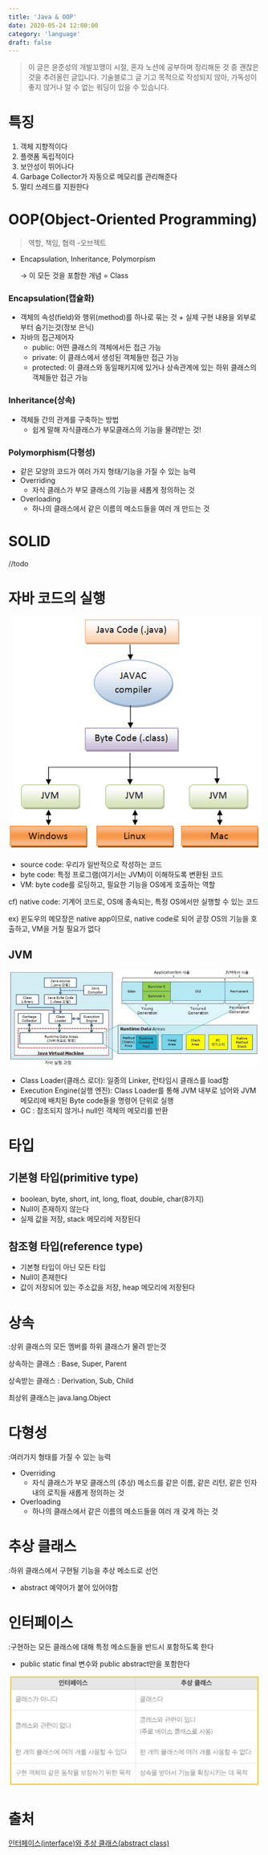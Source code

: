 ```yaml
---
title: 'Java & OOP'
date: 2020-05-24 12:00:00
category: 'language'
draft: false
---
```


> 이 글은 윤준성의 개발꼬맹이 시절, 혼자 노션에 공부하며 정리해둔 것 중 괜찮은 것을 추려올린 글입니다. 
> 기술블로그 글 기고 목적으로 작성되지 않아, 가독성이 좋지 않거나 알 수 없는 워딩이 있을 수 있습니다. 

# 특징

1. 객체 지향적이다
2. 플랫폼 독립적이다
3. 보안성이 뛰어나다
4. Garbage Collector가 자동으로 메모리를 관리해준다
5. 멀티 쓰레드를 지원한다

# OOP(Object-Oriented Programming)

> 역할, 책임, 협력  -오브젝트

- Encapsulation, Inheritance, Polymorpism

  → 이 모든 것을 포함한 개념 = Class


### Encapsulation(캡슐화)

- 객체의 속성(field)와 행위(method)를 하나로 묶는 것 + 실제 구현 내용을 외부로부터 숨기는것(정보 은닉)
- 자바의 접근제어자
    - public: 어떤 클래스의 객체에서든 접근 가능
    - private: 이 클래스에서 생성된 객체들만 접근 가능
    - protected: 이 클래스와 동일패키지에 있거나 상속관계에 있는 하위 클래스의 객체들만 접근 가능

### Inheritance(상속)

- 객체들 간의 관계를 구축하는 방법
    - 쉽게 말해 자식클래스가 부모클래스의 기능을 물려받는 것!

### Polymorphism(다형성)

- 같은 모양의 코드가 여러 가지 형태/기능을 가질 수 있는 능력
- Overriding
    - 자식 클래스가 부모 클래스의 기능을 새롭게 정의하는 것
- Overloading
    - 하나의 클래스에서 같은 이름의 메소드들을 여러 개 만드는 것

# SOLID

//todo

# 자바 코드의 실행

![](images/200524-1.png)

- source code: 우리가 일반적으로 작성하는 코드
- byte code: 특정 프로그램(여기서는 JVM)이 이해하도록 변환된 코드
- VM: byte code를 로딩하고, 필요한 기능을 OS에게 호출하는 역할

cf) native code: 기계어 코드로, OS에 종속되는, 특정 OS에서만 실행할 수 있는 코드

ex) 윈도우의 메모장은 native app이므로, native code로 되어 곧장 OS의 기능을 호출하고, VM을 거칠 필요가 없다

## JVM

![](images/200524-2.png)

- Class Loader(클래스 로더): 일종의 Linker, 런타임시 클래스를 load함
- Execution Engine(실행 엔진): Class Loader를 통해 JVM 내부로 넘어와 JVM 메모리에 배치된 Byte code들을 명령어 단위로 실행
- GC : 참조되지 않거나 null인 객체의 메모리를 반환

# 타입

## 기본형 타입(primitive type)

- boolean, byte, short, int, long, float, double, char(8가지)
- Null이 존재하지 않는다
- 실제 값을 저장, stack 메모리에 저장된다

## 참조형 타입(reference type)

- 기본형 타입이 아닌 모든 타입
- Null이 존재한다
- 값이 저장되어 있는 주소값을 저장, heap 메모리에 저장된다

# 상속

:상위 클래스의 모든 멤버를 하위 클래스가 물려 받는것

상속하는 클래스 : Base, Super, Parent

상속받는 클래스 : Derivation, Sub, Child

최상위 클래스는 java.lang.Object

# 다형성

:여러가지 형태를 가질 수 있는 능력

- Overriding
    - 자식 클래스가 부모 클래스의 (추상) 메소드를 같은 이름, 같은 리턴, 같은 인자 내의 로직들 새롭게 정의하는 것
- Overloading
    - 하나의 클래스에서 같은 이름의 메소드들을 여러 개 갖게 하는 것

# 추상 클래스

:하위 클래스에서 구현될 기능을 추상 메소드로 선언

- abstract 예약어가 붙어 있어야함

# 인터페이스

:구현하는 모든 클래스에 대해 특정 메소드들을 반드시 포함하도록 한다

- public static final 변수와 public abstract만을 포함한다

![](images/200524-3.png)

# 출처
[인터페이스(interface)와 추상 클래스(abstract class)](https://loustler.io/languages/oop_interface_and_abstract_class/)
